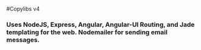 #Copylibs v4
### Uses NodeJS, Express, Angular, Angular-UI Routing, and Jade templating for the web. Nodemailer for sending email messages.

